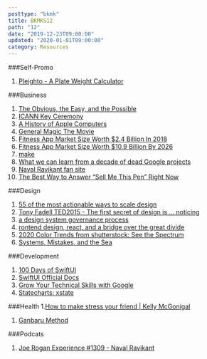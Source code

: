 ```yaml
---
posttype: "bkmk"
title: BKMKS12
path: "12"
date: "2019-12-23T09:00:00"
updated: "2020-01-01T09:00:00"
category: Resources
---
```


###Self-Promo
1. [Pleighto - A Plate Weight Calculator](https://pleighto.com)

###Business
1. [The Obvious, the Easy, and the Possible](https://m.signalvnoise.com/the-obvious-the-easy-and-the-possible/)
1. [ICANN Key Ceremony](https://www.youtube.com/watch?v=b9j-sfP9GUU)
1. [A History of Apple Computers](https://www.thoughtco.com/the-history-of-apple-computers-1991454)
1. [General Magic The Movie](https://www.generalmagicthemovie.com/)
1. [Fitness App Market Size Worth $2.4 Billion In 2018](https://www.grandviewresearch.com/industry-analysis/fitness-app-market)
1. [Fitness App Market Size Worth $10.9 Billion By 2026](https://www.prnewswire.com/news-releases/fitness-app-market-size-worth-10-9-billion-by-2026--cagr-21-1-grand-view-research-inc-300910138.html)
1. [make](https://makebook.io/)
1. [What we can learn from a decade of dead Google projects](https://www.theverge.com/2019/12/12/21012505/google-decade-failed-projects-discontinued-wave-glass-daydream-vr)
1. [Naval Ravikant fan site](https://theangelphilosopher.com/)
1. [The Best Way to Answer “Sell Me This Pen” Right Now](https://www.yesware.com/blog/sell-me-this-pen/)

###Design
1. [55 of the most actionable ways to scale design](https://www.abstract.com/blog/55-ways-to-scale-design/)
1. [Tony Fadell TED2015 - The first secret of design is ... noticing](https://www.ted.com/talks/tony_fadell_the_first_secret_of_design_is_noticing)
1. [a design system governance process](https://bradfrost.com/blog/post/a-design-system-governance-process/)
1. [rontend design, react, and a bridge over the great divide](https://bradfrost.com/blog/post/frontend-design-react-and-a-bridge-over-the-great-divide/)
1. [2020 Color Trends from shutterstock: See the Spectrum](https://www.shutterstock.com/blog/trends/2020-color-trends)
1. [Systems, Mistakes, and the Sea](https://www.robinrendle.com/essays/systems-mistakes-and-the-sea)

###Development
1. [100 Days of SwiftUI](https://www.hackingwithswift.com/100/swiftui)
1. [SwiftUI Official Docs](https://developer.apple.com/documentation/swiftui)
1. [Grow Your Technical Skills with Google](https://techdevguide.withgoogle.com/)
1. [Statecharts: xstate](https://xstate.js.org/viz/)

###Health
1.[How to make stress your friend | Kelly McGonigal](https://www.youtube.com/watch?v=RcGyVTAoXEU)
1. [Ganbaru Method](https://ganbarumethod.com/)

###Podcats
1. [Joe Rogan Experience #1309 - Naval Ravikant](https://www.youtube.com/watch?v=3qHkcs3kG44)
